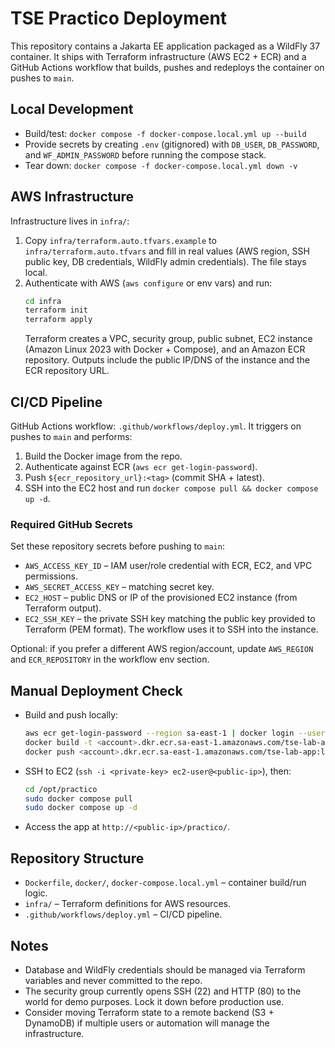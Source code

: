# TSE Practico Deployment

This repository contains a Jakarta EE application packaged as a WildFly 37 container. It ships with Terraform infrastructure (AWS EC2 + ECR) and a GitHub Actions workflow that builds, pushes and redeploys the container on pushes to `main`.

## Local Development
- Build/test: `docker compose -f docker-compose.local.yml up --build`
- Provide secrets by creating `.env` (gitignored) with `DB_USER`, `DB_PASSWORD`, and `WF_ADMIN_PASSWORD` before running the compose stack.
- Tear down: `docker compose -f docker-compose.local.yml down -v`

## AWS Infrastructure
Infrastructure lives in `infra/`:
1. Copy `infra/terraform.auto.tfvars.example` to `infra/terraform.auto.tfvars` and fill in real values (AWS region, SSH public key, DB credentials, WildFly admin credentials). The file stays local.
2. Authenticate with AWS (`aws configure` or env vars) and run:
   ```bash
   cd infra
   terraform init
   terraform apply
   ```
   Terraform creates a VPC, security group, public subnet, EC2 instance (Amazon Linux 2023 with Docker + Compose), and an Amazon ECR repository. Outputs include the public IP/DNS of the instance and the ECR repository URL.

## CI/CD Pipeline
GitHub Actions workflow: `.github/workflows/deploy.yml`. It triggers on pushes to `main` and performs:
1. Build the Docker image from the repo.
2. Authenticate against ECR (`aws ecr get-login-password`).
3. Push `${ecr_repository_url}:<tag>` (commit SHA + latest).
4. SSH into the EC2 host and run `docker compose pull && docker compose up -d`.

### Required GitHub Secrets
Set these repository secrets before pushing to `main`:
- `AWS_ACCESS_KEY_ID` – IAM user/role credential with ECR, EC2, and VPC permissions.
- `AWS_SECRET_ACCESS_KEY` – matching secret key.
- `EC2_HOST` – public DNS or IP of the provisioned EC2 instance (from Terraform output).
- `EC2_SSH_KEY` – the private SSH key matching the public key provided to Terraform (PEM format). The workflow uses it to SSH into the instance.

Optional: if you prefer a different AWS region/account, update `AWS_REGION` and `ECR_REPOSITORY` in the workflow env section.

## Manual Deployment Check
- Build and push locally:
  ```bash
  aws ecr get-login-password --region sa-east-1 | docker login --username AWS --password-stdin <account>.dkr.ecr.sa-east-1.amazonaws.com
  docker build -t <account>.dkr.ecr.sa-east-1.amazonaws.com/tse-lab-app:latest .
  docker push <account>.dkr.ecr.sa-east-1.amazonaws.com/tse-lab-app:latest
  ```
- SSH to EC2 (`ssh -i <private-key> ec2-user@<public-ip>`), then:
  ```bash
  cd /opt/practico
  sudo docker compose pull
  sudo docker compose up -d
  ```
- Access the app at `http://<public-ip>/practico/`.

## Repository Structure
- `Dockerfile`, `docker/`, `docker-compose.local.yml` – container build/run logic.
- `infra/` – Terraform definitions for AWS resources.
- `.github/workflows/deploy.yml` – CI/CD pipeline.

## Notes
- Database and WildFly credentials should be managed via Terraform variables and never committed to the repo.
- The security group currently opens SSH (22) and HTTP (80) to the world for demo purposes. Lock it down before production use.
- Consider moving Terraform state to a remote backend (S3 + DynamoDB) if multiple users or automation will manage the infrastructure.
